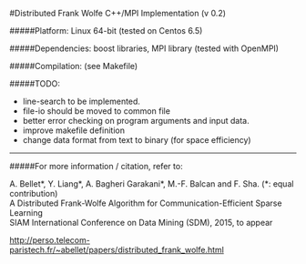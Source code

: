 #Distributed Frank Wolfe C++/MPI Implementation (v 0.2)

#####Platform: 
Linux 64-bit (tested on Centos 6.5)

#####Dependencies:
 boost libraries, MPI library (tested with OpenMPI)

#####Compilation: 
(see Makefile)

#####TODO:
- line-search to be implemented.
- file-io should be moved to common file
- better error checking on program arguments and input data.
- improve makefile definition
- change data format from text to binary (for space efficiency)

-----------------

#####For more information / citation, refer to: 

A. Bellet\*, Y. Liang\*, A. Bagheri Garakani\*, M.-F. Balcan and F. Sha. (\*: equal contribution)  
A Distributed Frank-Wolfe Algorithm for Communication-Efficient Sparse Learning  
SIAM International Conference on Data Mining (SDM), 2015, to appear  

http://perso.telecom-paristech.fr/~abellet/papers/distributed_frank_wolfe.html
